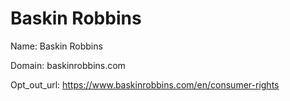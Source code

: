 # Baskin Robbins

Name: Baskin Robbins

Domain: baskinrobbins.com

Opt_out_url: https://www.baskinrobbins.com/en/consumer-rights
